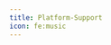 ```yaml
---
title: Platform-Support
icon: fe:music
---
```


<PluginBundleDetail v-for="item in items" v-bind="item" />

<script setup lang="ts">
import config from '@platform-support-collection-config'
</script>